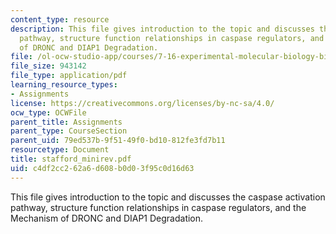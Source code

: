 ```yaml
---
content_type: resource
description: This file gives introduction to the topic and discusses the caspase activation
  pathway, structure function relationships in caspase regulators, and the Mechanism
  of DRONC and DIAP1 Degradation.
file: /ol-ocw-studio-app/courses/7-16-experimental-molecular-biology-biotechnology-ii-spring-2005/c4df2cc262a6d608b0d03f95c0d16d63_stafford_minirev.pdf
file_size: 943142
file_type: application/pdf
learning_resource_types:
- Assignments
license: https://creativecommons.org/licenses/by-nc-sa/4.0/
ocw_type: OCWFile
parent_title: Assignments
parent_type: CourseSection
parent_uid: 79ed537b-9f51-49f0-bd10-812fe3fd7b11
resourcetype: Document
title: stafford_minirev.pdf
uid: c4df2cc2-62a6-d608-b0d0-3f95c0d16d63
---
```

This file gives introduction to the topic and discusses the caspase activation pathway, structure function relationships in caspase regulators, and the Mechanism of DRONC and DIAP1 Degradation.